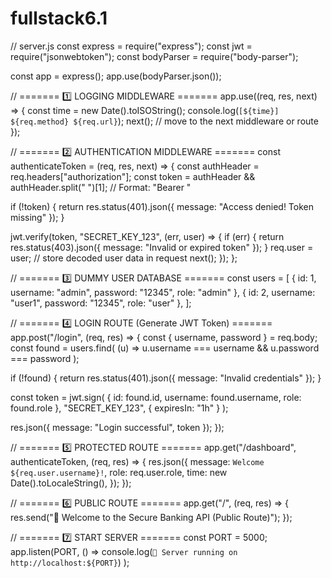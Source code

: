 # fullstack6.1
// server.js
const express = require("express");
const jwt = require("jsonwebtoken");
const bodyParser = require("body-parser");

const app = express();
app.use(bodyParser.json());

// ======= 1️⃣ LOGGING MIDDLEWARE =======
app.use((req, res, next) => {
  const time = new Date().toISOString();
  console.log(`[${time}] ${req.method} ${req.url}`);
  next(); // move to the next middleware or route
});

// ======= 2️⃣ AUTHENTICATION MIDDLEWARE =======
const authenticateToken = (req, res, next) => {
  const authHeader = req.headers["authorization"];
  const token = authHeader && authHeader.split(" ")[1]; // Format: "Bearer <token>"

  if (!token) {
    return res.status(401).json({ message: "Access denied! Token missing" });
  }

  jwt.verify(token, "SECRET_KEY_123", (err, user) => {
    if (err) {
      return res.status(403).json({ message: "Invalid or expired token" });
    }
    req.user = user; // store decoded user data in request
    next();
  });
};

// ======= 3️⃣ DUMMY USER DATABASE =======
const users = [
  { id: 1, username: "admin", password: "12345", role: "admin" },
  { id: 2, username: "user1", password: "12345", role: "user" },
];

// ======= 4️⃣ LOGIN ROUTE (Generate JWT Token) =======
app.post("/login", (req, res) => {
  const { username, password } = req.body;
  const found = users.find(
    (u) => u.username === username && u.password === password
  );

  if (!found) {
    return res.status(401).json({ message: "Invalid credentials" });
  }

  const token = jwt.sign(
    { id: found.id, username: found.username, role: found.role },
    "SECRET_KEY_123",
    { expiresIn: "1h" }
  );

  res.json({ message: "Login successful", token });
});

// ======= 5️⃣ PROTECTED ROUTE =======
app.get("/dashboard", authenticateToken, (req, res) => {
  res.json({
    message: `Welcome ${req.user.username}!`,
    role: req.user.role,
    time: new Date().toLocaleString(),
  });
});

// ======= 6️⃣ PUBLIC ROUTE =======
app.get("/", (req, res) => {
  res.send("🏦 Welcome to the Secure Banking API (Public Route)");
});

// ======= 7️⃣ START SERVER =======
const PORT = 5000;
app.listen(PORT, () =>
  console.log(`🚀 Server running on http://localhost:${PORT}`)
);
